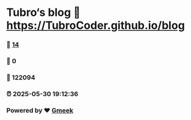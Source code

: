 # Tubro‘s blog :link: https://TubroCoder.github.io/blog 
### :page_facing_up: [14](https://TubroCoder.github.io/blog/tag.html) 
### :speech_balloon: 0 
### :hibiscus: 122094 
### :alarm_clock: 2025-05-30 19:12:36 
### Powered by :heart: [Gmeek](https://github.com/Meekdai/Gmeek)
